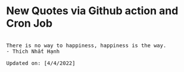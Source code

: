 # New Quotes via Github action and Cron Job

<pre>
<!-- #quote -->
There is no way to happiness, happiness is the way.
- Thích Nhất Hạnh

Updated on: [4/4/2022]
<!-- #quoteEnd -->
</pre>
